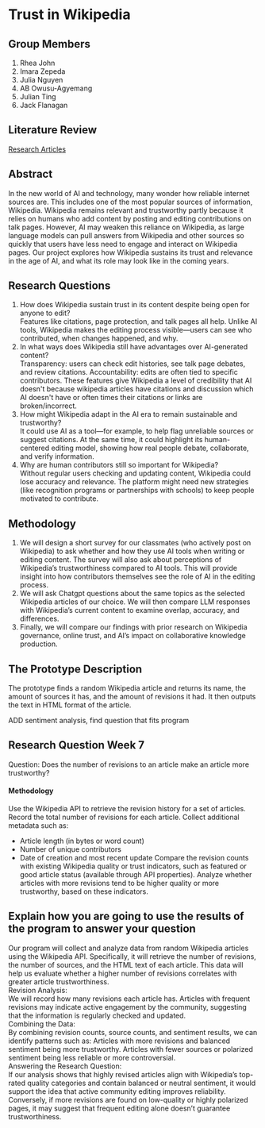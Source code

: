 # Trust in Wikipedia

## Group Members

1. Rhea John
2. Imara Zepeda
3. Julia Nguyen
4. AB Owusu-Agyemang
5. Julian Ting
6. Jack Flanagan

## Literature Review

[Research Articles](https://github.com/awohoa/Wikipedia-and-Trust/blob/main/literature-review.md)

## Abstract

In the new world of AI and technology, many wonder how reliable internet sources are. This includes one of the most popular sources of information, Wikipedia. Wikipedia remains relevant and trustworthy partly because it relies on humans who add content by posting and editing contributions on talk pages. However, AI may weaken this reliance on Wikipedia, as large language models can pull answers from Wikipedia and other sources so quickly that users have less need to engage and interact on Wikipedia pages. Our project explores how Wikipedia sustains its trust and relevance in the age of AI, and what its role may look like in the coming years.

## Research Questions

1. How does Wikipedia sustain trust in its content despite being open for anyone to edit?  
   Features like citations, page protection, and talk pages all help. Unlike AI tools, Wikipedia makes the editing process visible—users can see who contributed, when changes happened, and why.
2. In what ways does Wikipedia still have advantages over AI-generated content?  
   Transparency: users can check edit histories, see talk page debates, and review citations.
   Accountability: edits are often tied to specific contributors.
   These features give Wikipedia a level of credibility that AI doesn't because wikipedia articles have citations and discussion which AI doesn't have or often times their citations or links are broken/incorrect.
3. How might Wikipedia adapt in the AI era to remain sustainable and trustworthy?  
   It could use AI as a tool—for example, to help flag unreliable sources or suggest citations. At the same time, it could highlight its human-centered editing model, showing how real people debate, collaborate, and verify information.
4. Why are human contributors still so important for Wikipedia?  
   Without regular users checking and updating content, Wikipedia could lose accuracy and relevance. The platform might need new strategies (like recognition programs or partnerships with schools) to keep people motivated to contribute.



## Methodology

1. We will design a short survey for our classmates (who actively post on Wikipedia) to ask whether and how they use AI tools when writing or editing content. The survey will also ask about perceptions of Wikipedia’s trustworthiness compared to AI tools. This will provide insight into how contributors themselves see the role of AI in the editing process.
2. We will ask Chatgpt questions about the same topics as the selected Wikipedia articles of our choice. We will then compare LLM responses with Wikipedia’s current content to examine overlap, accuracy, and differences.
3. Finally, we will compare our findings with prior research on Wikipedia governance, online trust, and AI’s impact on collaborative knowledge production.


## The Prototype Description

The prototype finds a random Wikipedia article and returns its name, the amount of sources it has, and the amount of revisions it had. It then outputs the text in HTML format of the article.

ADD sentiment analysis, find question that fits program


## Research Question Week 7
Question: Does the number of revisions to an article make an article more trustworthy?

#### Methodology
Use the Wikipedia API to retrieve the revision history for a set of articles.
Record the total number of revisions for each article.
Collect additional metadata such as:
- Article length (in bytes or word count)
- Number of unique contributors
- Date of creation and most recent update
Compare the revision counts with existing Wikipedia quality or trust indicators, such as featured or good article status (available through API properties).
Analyze whether articles with more revisions tend to be higher quality or more trustworthy, based on these indicators.


## Explain how you are going to use the results of the program to answer your question
Our program will collect and analyze data from random Wikipedia articles using the Wikipedia API. Specifically, it will retrieve the number of revisions, the number of sources, and the HTML text of each article. This data will help us evaluate whether a higher number of revisions correlates with greater article trustworthiness.  <br>
Revision Analysis:  
We will record how many revisions each article has.
Articles with frequent revisions may indicate active engagement by the community, suggesting that the information is regularly checked and updated.  <br>
Combining the Data:  
By combining revision counts, source counts, and sentiment results, we can identify patterns such as:
Articles with more revisions and balanced sentiment being more trustworthy.
Articles with fewer sources or polarized sentiment being less reliable or more controversial.  <br>
Answering the Research Question:  
If our analysis shows that highly revised articles align with Wikipedia’s top-rated quality categories and contain balanced or neutral sentiment, it would support the idea that active community editing improves reliability. Conversely, if more revisions are found on low-quality or highly polarized pages, it may suggest that frequent editing alone doesn’t guarantee trustworthiness.
